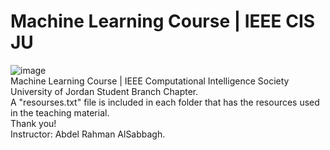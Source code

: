 # Machine Learning Course | IEEE CIS JU
![image](https://github.com/AbdulSabb/MachineLearningCourse/assets/92596599/d8275604-04d8-4955-8182-74a65e234451)
<br />
Machine Learning Course | IEEE Computational Intelligence Society University of Jordan Student Branch Chapter.
<br />
A "resourses.txt" file is included in each folder that has the resources used in the teaching material.
<br />
Thank you!
<br />
Instructor: Abdel Rahman AlSabbagh.
